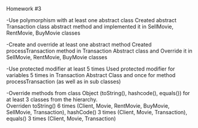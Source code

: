 Homework #3

-Use polymorphism with at least one abstract class 
	Created abstract Transaction class abstract method and implemented it in SellMovie, RentMovie, BuyMovie classes 

-Create and override at least one abstract method
	Created processTransaction method in Transaction Abstract class and Override it in SellMovie, RentMovie, BuyMovie classes

-Use protected modifier at least 5 times
	Used protected modifier for variables 5 times in Transaction Abstract Class and once for method processTransaction (as well as in sub classes)
	
-Override methods from class Object (toString(), hashcode(), equals()) for at least 3 classes from the hierarchy.	
	Overriden toString() 6 times (Client, Movie, RentMovie, BuyMovie, SellMovie, Transaction), hashCode() 3 times (Client, Movie, Transaction),
	equals() 3 times (Client, Movie, Transaction)
